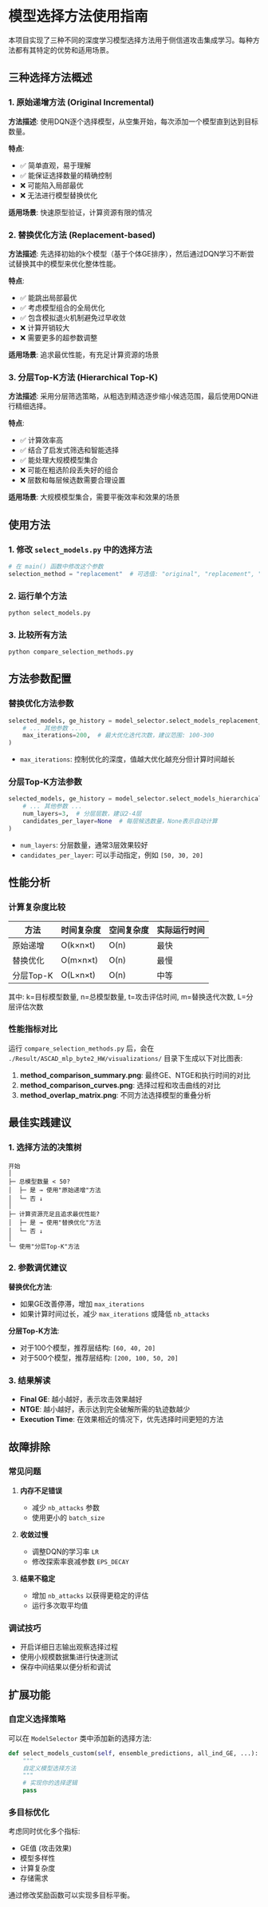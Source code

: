 # 模型选择方法使用指南

本项目实现了三种不同的深度学习模型选择方法用于侧信道攻击集成学习。每种方法都有其特定的优势和适用场景。

## 三种选择方法概述

### 1. 原始递增方法 (Original Incremental)
**方法描述**: 使用DQN逐个选择模型，从空集开始，每次添加一个模型直到达到目标数量。

**特点**:
- ✅ 简单直观，易于理解
- ✅ 能保证选择数量的精确控制
- ❌ 可能陷入局部最优
- ❌ 无法进行模型替换优化

**适用场景**: 快速原型验证，计算资源有限的情况

### 2. 替换优化方法 (Replacement-based)
**方法描述**: 先选择初始的k个模型（基于个体GE排序），然后通过DQN学习不断尝试替换其中的模型来优化整体性能。

**特点**:
- ✅ 能跳出局部最优
- ✅ 考虑模型组合的全局优化
- ✅ 包含模拟退火机制避免过早收敛
- ❌ 计算开销较大
- ❌ 需要更多的超参数调整

**适用场景**: 追求最优性能，有充足计算资源的场景

### 3. 分层Top-K方法 (Hierarchical Top-K)
**方法描述**: 采用分层筛选策略，从粗选到精选逐步缩小候选范围，最后使用DQN进行精细选择。

**特点**:
- ✅ 计算效率高
- ✅ 结合了启发式筛选和智能选择
- ✅ 能处理大规模模型集合
- ❌ 可能在粗选阶段丢失好的组合
- ❌ 层数和每层候选数需要合理设置

**适用场景**: 大规模模型集合，需要平衡效率和效果的场景

## 使用方法

### 1. 修改 `select_models.py` 中的选择方法

```python
# 在 main() 函数中修改这个参数
selection_method = "replacement"  # 可选值: "original", "replacement", "hierarchical"
```

### 2. 运行单个方法

```bash
python select_models.py
```

### 3. 比较所有方法

```bash
python compare_selection_methods.py
```

## 方法参数配置

### 替换优化方法参数

```python
selected_models, ge_history = model_selector.select_models_replacement_based(
    # ... 其他参数 ...
    max_iterations=200,  # 最大优化迭代次数，建议范围: 100-300
)
```

- `max_iterations`: 控制优化的深度，值越大优化越充分但计算时间越长

### 分层Top-K方法参数

```python
selected_models, ge_history = model_selector.select_models_hierarchical_topk(
    # ... 其他参数 ...
    num_layers=3,  # 分层层数，建议2-4层
    candidates_per_layer=None  # 每层候选数量，None表示自动计算
)
```

- `num_layers`: 分层数量，通常3层效果较好
- `candidates_per_layer`: 可以手动指定，例如 `[50, 30, 20]`

## 性能分析

### 计算复杂度比较

| 方法 | 时间复杂度 | 空间复杂度 | 实际运行时间 |
|------|------------|------------|--------------|
| 原始递增 | O(k×n×t) | O(n) | 最快 |
| 替换优化 | O(m×n×t) | O(n) | 最慢 |
| 分层Top-K | O(L×n×t) | O(n) | 中等 |

其中: k=目标模型数量, n=总模型数量, t=攻击评估时间, m=替换迭代次数, L=分层评估次数

### 性能指标对比

运行 `compare_selection_methods.py` 后，会在 `./Result/ASCAD_mlp_byte2_HW/visualizations/` 目录下生成以下对比图表:

1. **method_comparison_summary.png**: 最终GE、NTGE和执行时间的对比
2. **method_comparison_curves.png**: 选择过程和攻击曲线的对比
3. **method_overlap_matrix.png**: 不同方法选择模型的重叠分析

## 最佳实践建议

### 1. 选择方法的决策树

```
开始
│
├─ 总模型数量 < 50?
│  ├─ 是 → 使用"原始递增"方法
│  └─ 否 ↓
│
├─ 计算资源充足且追求最优性能?
│  ├─ 是 → 使用"替换优化"方法
│  └─ 否 ↓
│
└─ 使用"分层Top-K"方法
```

### 2. 参数调优建议

**替换优化方法**:
- 如果GE改善停滞，增加 `max_iterations`
- 如果计算时间过长，减少 `max_iterations` 或降低 `nb_attacks`

**分层Top-K方法**:
- 对于100个模型，推荐层结构: `[60, 40, 20]`
- 对于500个模型，推荐层结构: `[200, 100, 50, 20]`

### 3. 结果解读

- **Final GE**: 越小越好，表示攻击效果越好
- **NTGE**: 越小越好，表示达到完全破解所需的轨迹数越少
- **Execution Time**: 在效果相近的情况下，优先选择时间更短的方法

## 故障排除

### 常见问题

1. **内存不足错误**
   - 减少 `nb_attacks` 参数
   - 使用更小的 `batch_size`

2. **收敛过慢**
   - 调整DQN的学习率 `LR`
   - 修改探索率衰减参数 `EPS_DECAY`

3. **结果不稳定**
   - 增加 `nb_attacks` 以获得更稳定的评估
   - 运行多次取平均值

### 调试技巧

- 开启详细日志输出观察选择过程
- 使用小规模数据集进行快速测试
- 保存中间结果以便分析和调试

## 扩展功能

### 自定义选择策略

可以在 `ModelSelector` 类中添加新的选择方法:

```python
def select_models_custom(self, ensemble_predictions, all_ind_GE, ...):
    """
    自定义模型选择方法
    """
    # 实现你的选择逻辑
    pass
```

### 多目标优化

考虑同时优化多个指标:
- GE值 (攻击效果)
- 模型多样性
- 计算复杂度
- 存储需求

通过修改奖励函数可以实现多目标平衡。 